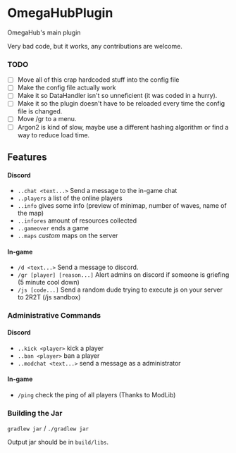 # OmegaHubPlugin
OmegaHub's main plugin

Very bad code, but it works, any contributions are welcome.

### TODO
* [ ] Move all of this crap hardcoded stuff into the config file
* [ ] Make the config file actually work
* [ ] Make it so DataHandler isn't so unneficient (it was coded in a hurry).
* [ ] Make it so the plugin doesn't have to be reloaded every time the config file is changed.
* [ ] Move /gr to a menu.
* [ ] Argon2 is kind of slow, maybe use a different hashing algorithm or find a way to reduce load time.

## Features

#### Discord
* `..chat <text...>` Send a message to the in-game chat
* `..players` a list of the online players
* `..info` gives some info (preview of minimap, number of waves, name of the map)
* `..infores` amount of resources collected
* `..gameover` ends a game
* `..maps` *custom* maps on the server

#### In-game
* `/d <text...>` Send a message to discord.
* `/gr [player] [reason...]` Alert admins on discord if someone is griefing (5 minute cool down)
* `/js [code...]` Send a random dude trying to execute js on your server to 2R2T (/js sandbox)

### Administrative Commands
#### Discord
* `..kick <player>` kick a player
* `..ban <player>` ban a player
* `..modchat <text...>` send a message as a administrator

#### In-game
* `/ping` check the ping of all players (Thanks to ModLib)

### Building the Jar

`gradlew jar` / `./gradlew jar`

Output jar should be in `build/libs`.
